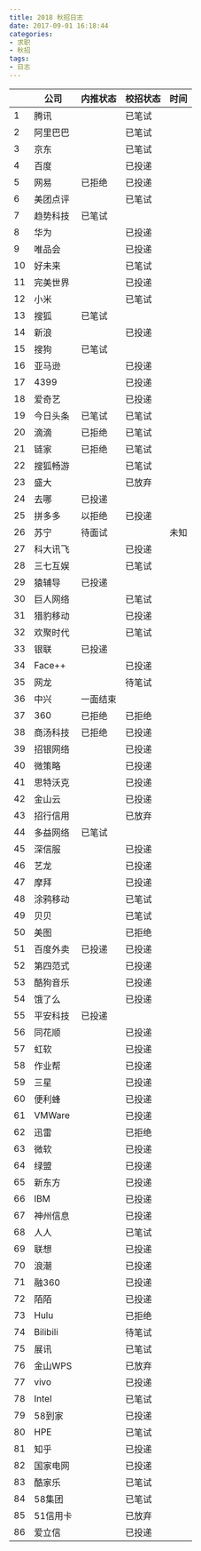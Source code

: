 ```yaml
---
title: 2018 秋招日志
date: 2017-09-01 16:18:44
categories:
- 求职
- 秋招
tags:
- 日志
---
```

||公司|内推状态|校招状态|时间|
|---|---|---|---|---|
|1	|	腾讯		|			|	已笔试	|			|
|2	|	阿里巴巴	|			|	已笔试	|			|
|3	|	京东		|			|	已笔试	|			|
|4	|	百度		|			|	已投递	|			|
|5	|	网易		|	已拒绝	|	已投递	|			|
|6	|	美团点评	|			|	已笔试	|			|
|7	|	趋势科技	|	已笔试	|			|			|
|8	|	华为		|			|	已投递	|			|
|9	|	唯品会	|			|	已投递	|			|
|10	|	好未来	|			|	已笔试	|			|
|11	|	完美世界	|			|	已投递	|			|
|12	|	小米		|			|	已笔试	|			|
|13	|	搜狐		|	已笔试	|			|			|
|14	|	新浪		|			|	已投递	|			|
|15	|	搜狗		|	已笔试	|			|			|
|16	|	亚马逊	|			|	已投递	|			|
|17	|	4399	|			|	已投递	|			|
|18	|	爱奇艺	|			|	已投递	|			|
|19	|	今日头条	|	已笔试	|	已笔试	|			|
|20	|	滴滴		|	已拒绝	|	已笔试	|			|
|21	|	链家		|	已拒绝	|	已笔试	|			|
|22	|	搜狐畅游	|			|	已笔试	|			|
|23	|	盛大		|			|	已放弃	|			|
|24	|	去哪		|	已投递	|			|			|
|25	|	拼多多	|	以拒绝	|	已投递	|			|
|26	|	苏宁		|	待面试	|			|	未知		|
|27	|	科大讯飞	|			|	已投递	|			|
|28	|	三七互娱	|			|	已笔试	|			|
|29	|	猿辅导	|	已投递	|			|			|
|30	|	巨人网络	|			|	已笔试	|			|
|31	|	猎豹移动	|			|	已投递	|			|
|32	|	欢聚时代	|			|	已笔试	|			|
|33	|	银联		|	已投递	|			|			|
|34	|	Face++	|			|	已投递	|			|
|35	|	网龙		|			|	待笔试	|			|
|36	|	中兴		|	一面结束	|			|			|
|37	|	360		|	已拒绝	|	已拒绝	|			|
|38	|	商汤科技	|	已拒绝	|	已投递	|			|
|39	|	招银网络	|			|	已投递	|			|
|40	|	微策略	|			|	已投递	|			|
|41	|	思特沃克	|			|	已投递	|			|
|42	|	金山云	|			|	已投递	|			|
|43	|	招行信用	|			|	已放弃	|			|
|44	|	多益网络	|	已笔试	|			|			|
|45	|	深信服	|			|	已投递	|			|
|46	|	艺龙		|			|	已投递	|			|
|47	|	摩拜		|			|	已投递	|			|
|48	|	涂鸦移动	|			|	已笔试	|			|
|49	|	贝贝		|			|	已笔试	|			|
|50	|	美图		|			|	已拒绝	|			|
|51	|	百度外卖	|	已投递	|	已投递	|			|
|52	|	第四范式	|			|	已投递	|			|
|53	|	酷狗音乐	|			|	已投递	|			|
|54	|	饿了么	|			|	已投递	|			|
|55	|	平安科技	|	已投递	|			|			|
|56	|	同花顺	|			|	已投递	|			|
|57	|	虹软		|			|	已投递	|			|
|58	|	作业帮	|			|	已投递	|			|
|59	|	三星		|			|	已投递	|			|
|60	|	便利蜂	|			|	已投递	|			|
|61	|	VMWare	|			|	已投递	|			|
|62	|	迅雷		|			|	已拒绝	|			|
|63	|	微软		|			|	已投递	|			|
|64	|	绿盟		|			|	已投递	|			|
|65	|	新东方	|			|	已投递	|			|
|66	|	IBM		|			|	已投递	|			|
|67	|	神州信息	|			|	已投递	|			|
|68	|	人人		|			|	已笔试	|			|
|69	|	联想		|			|	已投递	|			|
|70	|	浪潮		|			|	已投递	|			|
|71 |	融360	|			|	已投递	|			|
|72	|	陌陌		|			|	已投递	|			|
|73	|	Hulu	|			|	已拒绝	|			|
|74	|	Bilibili|			|	待笔试	|			|
|75	|	展讯		|			|	已笔试	|			|
|76	|	金山WPS	|			|	已放弃	|			|
|77	|	vivo	|			|	已投递	|			|
|78	|	Intel	|			|	已笔试	|			|
|79	|	58到家	|			|	已投递	|			|
|80	|	HPE		|			|	已笔试	|			|
|81	|	知乎		|			|	已投递	|			|
|82	|	国家电网	|			|	已投递	|			|
|83	|	酷家乐	|			|	已笔试	|			|
|84	|	58集团	|			|	已笔试	|			|
|85	|	51信用卡	|			|	已放弃	|			|
|86	|	爱立信	|			|	已投递	|			|